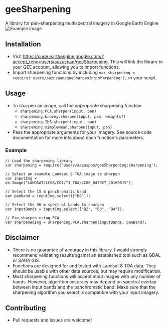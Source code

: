 # geeSharpening
A library for pan-sharpening multispectral imagery in Google Earth Engine
 ![Example image](https://raw.githubusercontent.com/aazuspan/geeSharpening/main/sharpening_example.png)
 
## Installation
- Visit https://code.earthengine.google.com/?accept_repo=users/aazuspan/geeSharpening. This will link the library to your GEE account, allowing you to import functions.
- Import sharpening functions by including `var sharpening = require('users/aazuspan/geeSharpening:sharpening');` in your script.

## Usage
- To sharpen an image, call the appropriate sharpening function
  - `sharpening.PCA.sharpen(input, pan)`
  - `sharpening.brovey.sharpen(input, pan, weights?)`
  - `sharpening.IHS.sharpen(input, pan)`
  - `sharpening.simpleMean.sharpen(input, pan)`
- Pass the appropriate arguments for your imagery. See source code documentation for more info about each function's parameters.

### Example
```
// Load the sharpening library
var sharpening = require('users/aazuspan/geeSharpening:sharpening');

// Select an example Landsat 8 TOA image to sharpen
var inputImg = ee.Image("LANDSAT/LC08/C01/T1_TOA/LC08_047027_20160819");

// Select the 15 m panchromatic band
var panBand = inputImg.select(["B8"]);

// Select the 30 m spectral bands to sharpen
var inputBands = inputImg.select(["B2", "B3", "B4"]);

// Pan-sharpen using PCA
var sharpenedImg = sharpening.PCA.sharpen(inputBands, panBand);
```
  
## Disclaimer
- There is no guarantee of accuracy in this library. I would strongly recommend validating results against an established tool such as GDAL or SAGA GIS.
- Functions are designed for and tested with Landsat 8 TOA data. They should be usable with other data sources, but may require modification.
- Most sharpening functions will accept input images with any number of bands. However, algorithm accuracy may depend on spectral overlap between input bands and the panchromatic band. Make sure that the sharpening algorithm you select is compatible with your input imagery. 

## Contributing
- Pull requests and issues are welcome!

